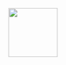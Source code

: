 <div id="header" align="center">
  <img src="https://starwalk.space/gallery/images/jupiter-opposition-2022/1920x1080.jpg" width="100"/>
</div>
